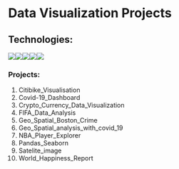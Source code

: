 Data Visualization Projects
===========================

## Technologies:

<div style="display:flex; margin: auto;">
  <img src="https://img.shields.io/badge/Python-3776AB?style=for-the-badge&logo=python&logoColor=white">
  <img src="https://img.shields.io/badge/Plotly-239120?style=for-the-badge&logo=plotly&logoColor=white"> 
  <img src="https://img.shields.io/badge/Numpy-777BB4?style=for-the-badge&logo=numpy&logoColor=white">  
  <img src="https://img.shields.io/badge/Pandas-2C2D72?style=for-the-badge&logo=pandas&logoColor=white">
  <img src="https://img.shields.io/badge/Jupyter-F37626.svg?&style=for-the-badge&logo=Jupyter&logoColor=white">
</div>

### Projects:

1) Citibike_Visualisation
2) Covid-19_Dashboard
3) Crypto_Currency_Data_Visualization
4) FIFA_Data_Analysis
5) Geo_Spatial_Boston_Crime
6) Geo_Spatial_analysis_with_covid_19
7) NBA_Player_Explorer
8) Pandas_Seaborn
9) Satelite_image
10) World_Happiness_Report
